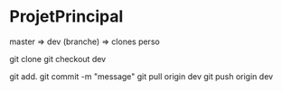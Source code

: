 # ProjetPrincipal

master => dev (branche) => clones perso



git clone
git checkout dev

git add.
git commit -m "message"
git pull origin dev
git push origin dev
